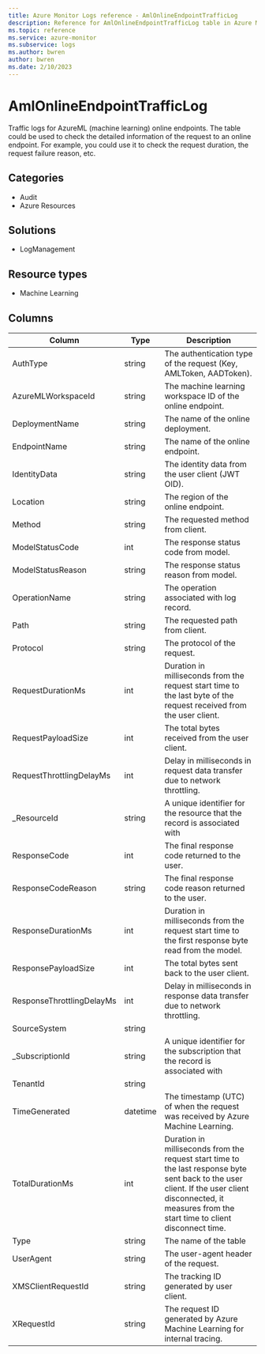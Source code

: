 ```yaml
---
title: Azure Monitor Logs reference - AmlOnlineEndpointTrafficLog
description: Reference for AmlOnlineEndpointTrafficLog table in Azure Monitor Logs.
ms.topic: reference
ms.service: azure-monitor
ms.subservice: logs
ms.author: bwren
author: bwren
ms.date: 2/10/2023
---
```


# AmlOnlineEndpointTrafficLog

 Traffic logs for AzureML (machine learning) online endpoints. The table could be used to check the detailed information of the request to an online endpoint. For example, you could use it to check the request duration, the request failure reason, etc.

## Categories

- Audit
- Azure Resources
## Solutions

- LogManagement
## Resource types

- Machine Learning




## Columns

| Column | Type | Description |
| --- | --- | --- |
| AuthType | string | The authentication type of the request (Key, AMLToken, AADToken). |
| AzureMLWorkspaceId | string | The machine learning workspace ID of the online endpoint. |
| DeploymentName | string | The name of the online deployment. |
| EndpointName | string | The name of the online endpoint. |
| IdentityData | string | The identity data from the user client (JWT OID). |
| Location | string | The region of the online endpoint. |
| Method | string | The requested method from client. |
| ModelStatusCode | int | The response status code from model. |
| ModelStatusReason | string | The response status reason from model. |
| OperationName | string | The operation associated with log record. |
| Path | string | The requested path from client. |
| Protocol | string | The protocol of the request. |
| RequestDurationMs | int | Duration in milliseconds from the request start time to the last byte of the request received from the user client. |
| RequestPayloadSize | int | The total bytes received from the user client. |
| RequestThrottlingDelayMs | int | Delay in milliseconds in request data transfer due to network throttling. |
| _ResourceId | string | A unique identifier for the resource that the record is associated with |
| ResponseCode | int | The final response code returned to the user. |
| ResponseCodeReason | string | The final response code reason returned to the user. |
| ResponseDurationMs | int | Duration in milliseconds from the request start time to the first response byte read from the model. |
| ResponsePayloadSize | int | The total bytes sent back to the user client. |
| ResponseThrottlingDelayMs | int | Delay in milliseconds in response data transfer due to network throttling. |
| SourceSystem | string |  |
| _SubscriptionId | string | A unique identifier for the subscription that the record is associated with |
| TenantId | string |  |
| TimeGenerated | datetime | The timestamp (UTC) of when the request was received by Azure Machine Learning. |
| TotalDurationMs | int | Duration in milliseconds from the request start time to the last response byte sent back to the user client. If the user client disconnected, it measures from the start time to client disconnect time. |
| Type | string | The name of the table |
| UserAgent | string | The user-agent header of the request. |
| XMSClientRequestId | string | The tracking ID generated by user client. |
| XRequestId | string | The request ID generated by Azure Machine Learning for internal tracing. |
